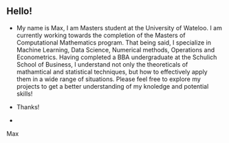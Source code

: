 Hello!
-
- My name is Max, I am Masters student at the University of Wateloo. I am currently working towards the completion of the Masters of Computational Mathematics program. That being said, I specialize in Machine Learning, Data Science, Numerical methods, Operations and Econometrics. Having completed a BBA undergraduate at the Schulich School of Business, I understand not only the theoreticals of mathamtical and statistical techniques, but how to effectively apply them in a wide range of situations. Please feel free to explore my projects to get a better understanding of my knoledge and potential skills!

- Thanks! 

- 
Max
